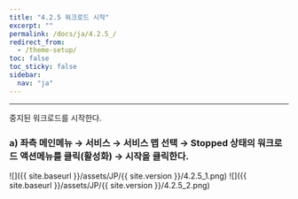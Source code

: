 ```yaml
---
title: "4.2.5 워크로드 시작"
excerpt: ""
permalink: /docs/ja/4.2.5_/
redirect_from:
  - /theme-setup/
toc: false
toc_sticky: false
sidebar:
  nav: "ja"
---
```


---
중지된 워크로드를 시작한다.

### a\) 좌측 메인메뉴 → 서비스 → 서비스 맵 선택 → Stopped 상태의 워크로드 액션메뉴를 클릭\(활성화\) → 시작을 클릭한다.
![]({{ site.baseurl }}/assets/JP/{{ site.version }}/4.2.5_1.png)
![]({{ site.baseurl }}/assets/JP/{{ site.version }}/4.2.5_2.png)
